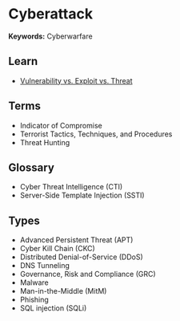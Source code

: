 # Cyberattack

<!--
https://youtube.com/playlist?list=PLc6zqGSJMvCQirRFTTcfodKaAbM1qgkNQ

https://cisecurity.org/controls/cis-controls-navigator/
-->

<!--
https://app.pluralsight.com/library/courses/cross-site-forgery-request-web-app/table-of-contents

https://app.pluralsight.com/paths/skill/governance-risk-and-compliance-grc

https://app.pluralsight.com/paths/skill/accessdata-forensic-toolkit-ftk

https://app.pluralsight.com/paths/skill/blue-team-tools
https://app.pluralsight.com/paths/skill/red-team-tools

https://app.pluralsight.com/library/courses/advanced-persistent-threats-big-picture/table-of-contents
https://app.pluralsight.com/paths/skills/malware-analysis
https://app.pluralsight.com/paths/skill/malware-prevention-detection-and-response
-->

<!--
Soft skills

Kali Linux
Network Mapper (Nmap)
Wireshark
Burp Suite Community Edition
-->

<!--
Spell-Jacking
<input type="text" spellcheck="false" />
-->

**Keywords:** Cyberwarfare

## Learn

- [Vulnerability vs. Exploit vs. Threat](https://snyk.io/learn/security-vulnerability-exploits-threats/)

<!--
Vulnerability is a weakness in any system
Exploit is exploration of an vulnerability
Threat (Hacker, Flood)
-->

## Terms

- Indicator of Compromise
- Terrorist Tactics, Techniques, and Procedures
- Threat Hunting

## Glossary

- Cyber Threat Intelligence (CTI)
- Server-Side Template Injection (SSTI)

## Types

- Advanced Persistent Threat (APT)
- Cyber Kill Chain (CKC)
- Distributed Denial-of-Service (DDoS)
- DNS Tunneling
- Governance, Risk and Compliance (GRC)
- Malware
- Man-in-the-Middle (MitM)
- Phishing
- SQL injection (SQLi)

<!--
AccessData Forensic Toolkit (FTK)
-->

<!--
Spywares
Rootkit

Exploit:
  Backdoor
  Scripting
  Worms
  Trojan Horses
-->

<!--
Red Team Technical Activities:

- Application and Infrastructure Vulnerability Scans;
- Application, Infrastructure and Mobile Penetration Tests;
- Roll-out of campaigns involving Social Engineering;
- Implementation of SAST, DAST, Dependency Scanning and Container Scanning in CI / CD;
- Identity Theft in the Wireless network;
- Malware Analysis;

Blue Team Technical Activities:

- SIEM Implementation and Configuration of Dashboards, Alerts and Metrics;
- WAF Rules Control and Monitoring;
- Implementation and solution configuration of IDS / IPS, Antivirus, DLP and FIM;
- Cloud environment auditing using Inspector, GuardDuty, Cloudtrail, CloudWatch, SecurityHub, etc;
- Systems Hardening;
- Management of Cryptographic Keys and their rotations;
- Identity and Access Management;

GRC Technical Activities:

- Recurring Internal Audit using PDCA;
- Gap Analysis and Risk Assessment;
- Development of Policies and Procedures suitable for the company;
- Third Party Audit;
- Adaptation of processes according to frameworks of the NIST/ISO27000 family;
- Mapping and adequacy of Data Privacy architecture in accordance with LGPD / GDPR (legal support assistance needed);

Management Activities:

- Kick-off meetings and project alignment with the main areas of the company;
- Elaboration of weekly reports regarding the progress of projects for Managers;
- Planning tasks using prioritization and a sense of urgency for distribution among the team through SCRUM methodology and planning (pre) and retrospective (post) meetings;
- Personal and technical management (including 1:1s) of a team of 8 people;
- Support in creating and maintaining ORKs in the Security area for the company;
-->
